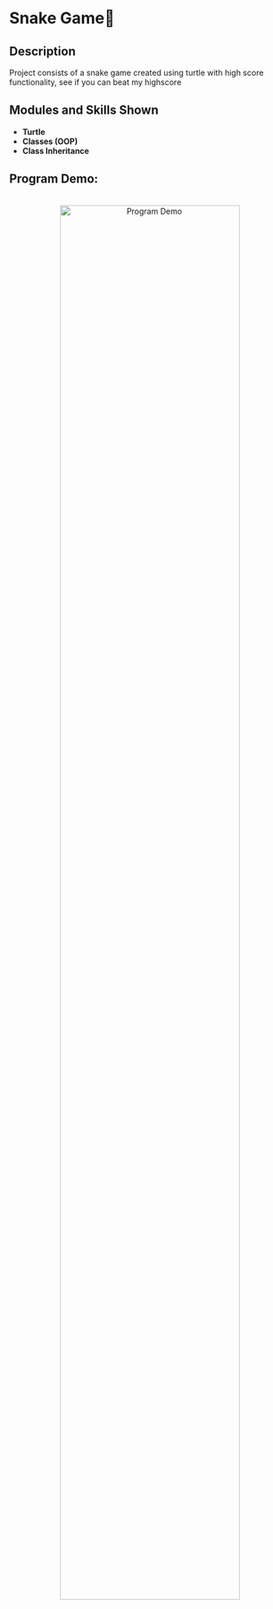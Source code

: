 
<h1>Snake Game🐍 </h1>


<h2>Description</h2>
Project consists of a snake game created using turtle with high score functionality, see if you can beat my highscore 
<br />


<h2>Modules and Skills Shown</h2>

- <b>Turtle</b> 
- <b>Classes (OOP)</b>
- <b>Class Inheritance</b>



<h2>Program Demo:</h2>

<p align="center">
 <br/>
<img src="https://i.imgur.com/1oaJvac.png" height="80%" width="80%" alt="Program Demo"/>
<br />
<br />

</p>

<!--
 ```diff
- text in red
+ text in green
! text in orange
# text in gray
@@ text in purple (and bold)@@
```
--!>
